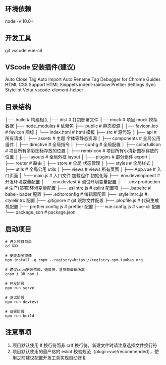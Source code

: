 ## 环境依赖

node -v 10.0+

## 开发工具

git
vscode
vue-cil

## VScode 安装插件(建议)

Auto Close Tag
Auto Import
Auto Rename Tag
Debugger for Chrome
Guides
HTML CSS Support
HTML Snippets
indent-rainbow
Prettier
Settings Sync
Stylelint
Vetur
vscode-element-helper

## 目录结构

├── build # 构建相关
├── dist # 打包部署文件
├── mock # 项目 mock 模拟数据
├── node_modules # 依赖包
├── public # 静态资源
│ │── favicon.ico # favicon 图标
│ └── index.html # html 模板
├── src # 源代码
│ ├── api # 所有请求
│ ├── assets # 主题 字体等静态资源
│ ├── components # 全局公用组件
│ ├── directive # 全局指令
│ ├── config # 全局配置
│ ├── colorfulIcon # 项目所有多彩图标存放的位置
│ ├── remixIcon # 项目所有小清新图标存放的位置
│ ├── layouts # 全局外框 layout
│ ├── plugins # 部分组件 export
│ ├── router # 路由
│ ├── store # 全局 状态管理
│ ├── styles # 全局样式
│ ├── utils # 全局公用 utils
│ ├── views # views 所有页面
│ ├── App.vue # 入口页面
│ └── main.js # 入口文件 加载组件 初始化等
├── .env.development # 开发环境变量配置
├── .env.devtest # 测试环境变量配置
├── .env.production # 生产(部署)环境变量配置
├── .eslintrc.js # eslint 配置项
├── .babelrc # babel-loader 配置
├── .editorconfig # 编辑器配置
├── .stylelintrc.js # stylelintrc 配置
├── .gitignore # git 跟踪文件配置
├── .plopfile.js # 代码生成机配置
├── prettier.config.js # prettier 配置
├── vue.config.js # vue-cli 配置
└── package.json # package.json

## 启动项目

```
# 进入项目目录
cd XXX

# 安装淘宝镜像
npm install -g cnpm --registry=https://registry.npm.taobao.org

# 建议cnpm安装依赖，速度快，且依赖最新版本
cnpm i OR npm i

# 开发阶段
npm run serve

# 测试阶段
npm run devtest

# 部署阶段
npm run build

```

## 注意事项

1. 项目默认使用 lf 换行符而非 crlf 换行符，新建文件时请注意选择文件换行符
2. 项目默认使用的最严格的 eslint 校验规范（plugin:vue/recommended），使用之前建议配置开发工具实现自动修复
